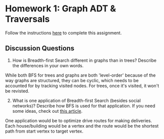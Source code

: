 # Homework 1: Graph ADT & Traversals

Follow the instructions [here](https://make-school-courses.github.io/CS-2.2-Graphs-Recursion/#/Assignments/01-Graph-ADT) to complete this assignment.

## Discussion Questions

1. How is Breadth-first Search different in graphs than in trees? Describe the differences in your own words.

While both BFS for trees and graphs are both 'level-order' because of the way graphs are structured, they can be cyclic, which needs to be accounted for by tracking visited nodes.  For trees, once it's visited, it won't be revisted.

2. What is one application of Breadth-first Search (besides social networks)? Describe how BFS is used for that application. If you need some ideas, check out [this article](https://www.geeksforgeeks.org/applications-of-breadth-first-traversal/?ref=rp).

One application would be to optimize drive routes  for making deliveries.  Each house/building would be a vertex and the route would be the shortest path from start vertex to target vertex.